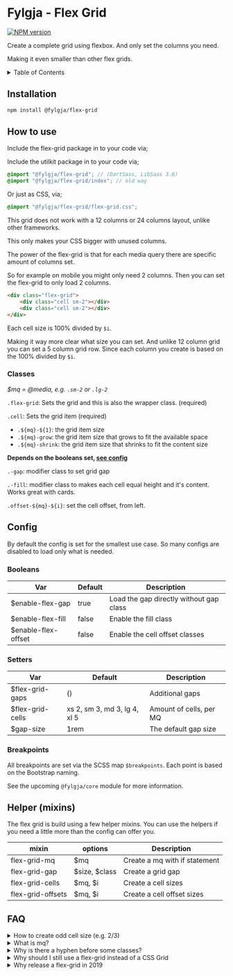# Fylgja - Flex Grid

[![NPM version](https://img.shields.io/npm/v/@fylgja/flex-grid.svg)](https://www.npmjs.org/package/@fylgja/flex-grid)

Create a complete grid using flexbox.
And only set the columns you need.

Making it even smaller than other flex grids.

<details><summary>Table of Contents</summary>

- [Installation](#installation)
- [How to use](#how-to-use)
  - [Classes](#classes)
- [Config](#config)
  - [Booleans](#booleans)
  - [Setters](#setters)
  - [Breakpoints](#breakpoints)
- [Helper (mixins)](#helper-mixins)
- [FAQ](#faq)

</details>

## Installation

```bash
npm install @fylgja/flex-grid
```

## How to use

Include the flex-grid package in to your code via;

Include the utilkit package in to your code via;

```scss 
@import "@fylgja/flex-grid"; // (DartSass, LibSass 3.6)
@import "@fylgja/flex-grid/index"; // old way
```

Or just as CSS, via;

```css
@import "@fylgja/flex-grid/flex-grid.css";
```

This grid does not work with a 12 columns or 24 columns layout,
unlike other frameworks.

This only makes your CSS bigger with unused columns.

The power of the flex-grid is that for
each media query there are specific amount of columns set.

So for example on mobile you might only need 2 columns.
Then you can set the flex-grid to only load 2 columns.

```html
<div class="flex-grid">
    <div class="cell sm-2"></div>
    <div class="cell sm-2"></div>
</div>
```

Each cell size is 100% divided by `$i`.

Making it way more clear what size you can set.
And unlike 12 column grid you can set a 5 column grid row.
Since each column you create is based on the 100% divided by `$i`.

### Classes

_$mq = @media, e.g. `.sm-2` or `.lg-2`_

`.flex-grid`: Sets the grid and this is also the wrapper class. (required)

`.cell`: Sets the grid item (required)

*  `.${mq}-${1}`: the grid item size
*  `.${mq}-grow`: the grid item size that grows to fit the available space
*  `.${mq}-shrink`: the grid item size that shrinks to fit the content size

**Depends on the booleans set, [see config](#config)**

`.-gap`: modifier class to set grid gap

`.-fill`: modifier class to makes each cell equal height and it's content.
Works great with cards.

`.offset-${mq}-${i}`: set the cell offset, from left.

## Config

By default the config is set for the smallest use case.
So many configs are disabled to load only what is needed.

### Booleans

| Var                 | Default | Description                             |
| ------------------- | ------- | --------------------------------------- |
| $enable-flex-gap    | true    | Load the gap directly without gap class |
| $enable-flex-fill   | false   | Enable the fill class                   |
| $enable-flex-offset | false   | Enable the cell offset classes          |

### Setters

| Var              | Default                      | Description             |
| ---------------- | ---------------------------- | ----------------------- |
| $flex-grid-gaps  | ()                           | Additional gaps         |
| $flex-grid-cells | xs 2, sm 3, md 3, lg 4, xl 5 | Amount of cells, per MQ |
| $gap-size        | 1rem                         | The default gap size    |

### Breakpoints

All breakpoints are set via the SCSS map `$breakpoints`.
Each point is based on the Bootstrap naming.

See the upcoming `@fylgja/core` module for more information.

## Helper (mixins)

The flex grid is build using a few helper mixins.
You can use the helpers if you need a little more than the config can offer you.

| mixin             | options       | Description                   |
| ----------------- | ------------- | ----------------------------- |
| flex-grid-mq      | $mq           | Create a mq with if statement |
| flex-grid-gap     | $size, $class | Create a grid gap             |
| flex-grid-cells   | $mq, $i       | Create a cell sizes           |
| flex-grid-offsets | $mq, $i       | Create a cell offset sizes    |

## FAQ

<details><summary>How to create odd cell size (e.g. 2/3)</summary>

The flex-grid is by default is build with an equal grid size in mind.
Since this the most common use case for an flex-grid.

Layout like sizes like 2/3 or even 3/4 are not by default added.

You must create these sizes your self.
You can do it like this.

```css
.flex-grid > .cell.xs-3-4 {
    flex: 0 0 auto;
    width: calc((100% / 4) * 3);
}
```

</details>

<details><summary>What is mq?</summary>

As stated under the section [How to use, classes](#Classes)

mq is shorthand for media query.

</details>

<details><summary>Why is there a hyphen before some classes?</summary>

Some classes are modifier classes.
And we wanted to have different naming,
to separate them from normal css class naming.

In the upcoming framework you will see a little more of this.
And we will also add a section to explain our css naming convention.

So good stuff to come 😉

</details>

<details><summary>Why should I still use a flex-grid instead of a CSS Grid</summary>

It's not an valid answer to say browser support,
since you can use CSS grid in IE11, via Explicit grid (fixed size).

Flex-grid makes sense for flexable grids.
Where you don't know the layout before hand.

</details>

<details><summary>Why release a flex-grid in 2019</summary>

The Fylgja flex-grid was part of our private code base for a long time.

_Even had a LESS version._

With our near completion of Fylgja we also wanted to share this piece of history.
That is is still very usable for many cases even in 2019.

</details>

